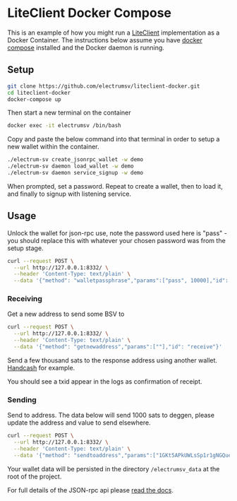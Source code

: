 # LiteClient Docker Compose
This is an example of how you might run a [LiteClient](https://docs.bitcoinsv.io) implementation as a Docker Container. The instructions below assume you have [docker compose](https://docs.docker.com/compose/install/) installed and the Docker daemon is running.

## Setup
```bash
git clone https://github.com/electrumsv/liteclient-docker.git
cd liteclient-docker
docker-compose up
```
Then start a new terminal on the container

```bash
docker exec -it electrumsv /bin/bash
```
Copy and paste the below command into that terminal in order to setup a new wallet within the container.

```bash
./electrum-sv create_jsonrpc_wallet -w demo
./electrum-sv daemon load_wallet -w demo
./electrum-sv daemon service_signup -w demo
```
When prompted, set a password. Repeat to create a wallet, then to load it, and finally to signup with listening service.  
  
## Usage  

Unlock the wallet for json-rpc use, note the password used here is "pass" - you should replace this with whatever your chosen password was from the setup stage.

```bash
curl --request POST \
  --url http://127.0.0.1:8332/ \
  --header 'Content-Type: text/plain' \
  --data '{"method": "walletpassphrase","params":["pass", 10000],"id": "unlock"}'
```

### Receiving
Get a new address to send some BSV to

```bash
curl --request POST \
  --url http://127.0.0.1:8332/ \
  --header 'Content-Type: text/plain' \
  --data '{"method": "getnewaddress","params":[""],"id": "receive"}'
```
Send a few thousand sats to the response address using another wallet. [Handcash](https://handcash.io) for example.

You should see a txid appear in the logs as confirmation of receipt.

### Sending  
Send to address. The data below will send 1000 sats to deggen, please update the address and value to send elsewhere.

```bash
curl --request POST \
  --url http://127.0.0.1:8332/ \
  --header 'Content-Type: text/plain' \
  --data '{"method": "sendtoaddress","params":["1GKt5APkUWLsSp1r1gNGQue52jomPuDqGi", 0.00001000],"id": "send"}'
```

Your wallet data will be persisted in the directory `/electrumsv_data` at the root of the project.

For full details of the JSON-rpc api please [read the docs](https://electrumsv.readthedocs.io/en/develop/building-on-electrumsv/node-wallet-api.html).
